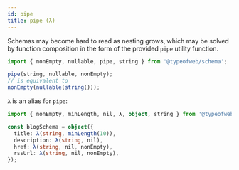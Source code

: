 ```yaml
---
id: pipe
title: pipe (λ)
---
```


Schemas may become hard to read as nesting grows, which may be solved by function composition in the form of the provided `pipe` utility function.

```ts
import { nonEmpty, nullable, pipe, string } from '@typeofweb/schema';

pipe(string, nullable, nonEmpty);
// is equivalent to
nonEmpty(nullable(string()));
```

`λ` is an alias for `pipe`:

```ts
import { nonEmpty, minLength, nil, λ, object, string } from '@typeofweb/schema';

const blogSchema = object({
  title: λ(string, minLength(10)),
  description: λ(string, nil),
  href: λ(string, nil, nonEmpty),
  rssUrl: λ(string, nil, nonEmpty),
});
```
